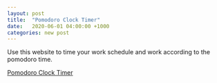 ```yaml
---
layout: post
title:  "Pomodoro Clock Timer"
date:   2020-06-01 04:00:00 +1000
categories: new post
---
```

Use this website to time your work schedule and work according to the pomodoro time.

[Pomodoro Clock Timer](https://mithileshd27.github.io/pomodoro-clock/)
